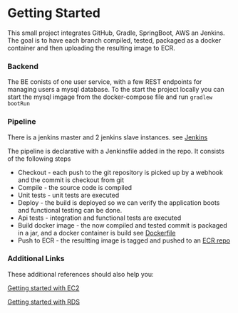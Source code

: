 # Getting Started
This small project integrates GitHub, Gradle, SpringBoot, AWS an Jenkins. The goal is to have each branch compiled, tested, packaged as a docker container and then uploading the resulting image to ECR.

### Backend
The BE conists of one user service, with a few REST endpoints for managing users a mysql database. To the start the project locally you can start the mysql imgage from the docker-compose file and run `gradlew bootRun`

### Pipeline
There is a jenkins master and 2 jenkins slave instances.
see [Jenkins](http://ec2-18-197-152-13.eu-central-1.compute.amazonaws.com:8080/)

The pipeline is declarative with a Jenkinsfile added in the repo. It consists of the following steps

+ Checkout - each push to the git repository is picked up by a webhook and the commit is checkout from git
+ Compile - the source code is compiled
+ Unit tests - unit tests are executed
+ Deploy - the build is deployed so we can verify the application boots and functional testing can be done.
+ Api tests - integration and functional tests are executed
+ Build docker image - the now compiled and tested commit is packaged in a jar, and a docker container is build see [Dockerfile](https://github.com/iliyaYanev/Git-Teraform/blob/master/src/main/docker/Dockerfile)
+ Push to ECR - the resultting image is tagged and pushed to an [ECR repo](https://eu-central-1.console.aws.amazon.com/ecr/repositories/demo/?region=eu-central-1)

### Additional Links
These additional references should also help you:

 [Getting started with EC2](https://docs.aws.amazon.com/cli/latest/userguide/cli-services-ec2-instances.html)
 
 [Getting started with RDS](https://docs.aws.amazon.com/AmazonRDS/latest/UserGuide/CHAP_GettingStarted.html)

